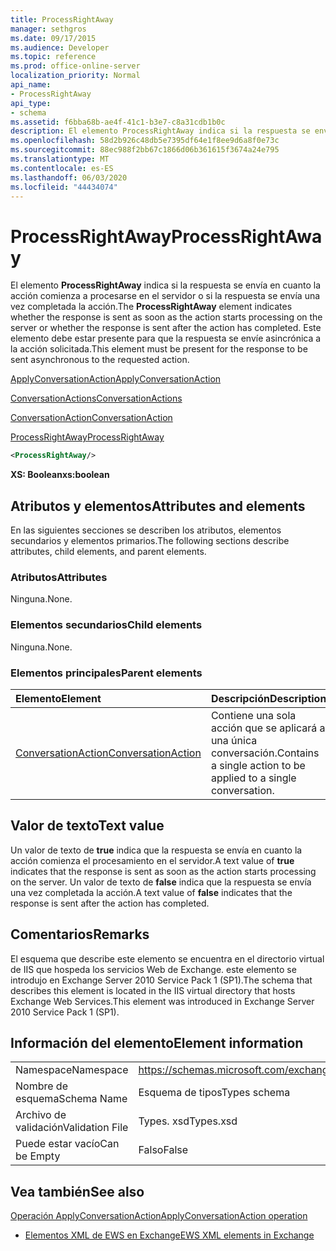 ```yaml
---
title: ProcessRightAway
manager: sethgros
ms.date: 09/17/2015
ms.audience: Developer
ms.topic: reference
ms.prod: office-online-server
localization_priority: Normal
api_name:
- ProcessRightAway
api_type:
- schema
ms.assetid: f6bba68b-ae4f-41c1-b3e7-c8a31cdb1b0c
description: El elemento ProcessRightAway indica si la respuesta se envía en cuanto la acción comienza a procesarse en el servidor o si la respuesta se envía una vez completada la acción. Este elemento debe estar presente para que la respuesta se envíe asincrónica a la acción solicitada.
ms.openlocfilehash: 58d2b926c48db5e7395df64e1f8ee9d6a8f0e73c
ms.sourcegitcommit: 88ec988f2bb67c1866d06b361615f3674a24e795
ms.translationtype: MT
ms.contentlocale: es-ES
ms.lasthandoff: 06/03/2020
ms.locfileid: "44434074"
---
```

# <a name="processrightaway"></a><span data-ttu-id="2ed98-104">ProcessRightAway</span><span class="sxs-lookup"><span data-stu-id="2ed98-104">ProcessRightAway</span></span>

<span data-ttu-id="2ed98-105">El elemento **ProcessRightAway** indica si la respuesta se envía en cuanto la acción comienza a procesarse en el servidor o si la respuesta se envía una vez completada la acción.</span><span class="sxs-lookup"><span data-stu-id="2ed98-105">The **ProcessRightAway** element indicates whether the response is sent as soon as the action starts processing on the server or whether the response is sent after the action has completed.</span></span> <span data-ttu-id="2ed98-106">Este elemento debe estar presente para que la respuesta se envíe asincrónica a la acción solicitada.</span><span class="sxs-lookup"><span data-stu-id="2ed98-106">This element must be present for the response to be sent asynchronous to the requested action.</span></span> 
  
[<span data-ttu-id="2ed98-107">ApplyConversationAction</span><span class="sxs-lookup"><span data-stu-id="2ed98-107">ApplyConversationAction</span></span>](applyconversationaction.md)
  
[<span data-ttu-id="2ed98-108">ConversationActions</span><span class="sxs-lookup"><span data-stu-id="2ed98-108">ConversationActions</span></span>](conversationactions.md)
  
[<span data-ttu-id="2ed98-109">ConversationAction</span><span class="sxs-lookup"><span data-stu-id="2ed98-109">ConversationAction</span></span>](conversationaction.md)
  
[<span data-ttu-id="2ed98-110">ProcessRightAway</span><span class="sxs-lookup"><span data-stu-id="2ed98-110">ProcessRightAway</span></span>](processrightaway.md)
  
```XML
<ProcessRightAway/>
```

 <span data-ttu-id="2ed98-111">**XS: Boolean**</span><span class="sxs-lookup"><span data-stu-id="2ed98-111">**xs:boolean**</span></span>
## <a name="attributes-and-elements"></a><span data-ttu-id="2ed98-112">Atributos y elementos</span><span class="sxs-lookup"><span data-stu-id="2ed98-112">Attributes and elements</span></span>

<span data-ttu-id="2ed98-113">En las siguientes secciones se describen los atributos, elementos secundarios y elementos primarios.</span><span class="sxs-lookup"><span data-stu-id="2ed98-113">The following sections describe attributes, child elements, and parent elements.</span></span>
  
### <a name="attributes"></a><span data-ttu-id="2ed98-114">Atributos</span><span class="sxs-lookup"><span data-stu-id="2ed98-114">Attributes</span></span>

<span data-ttu-id="2ed98-115">Ninguna.</span><span class="sxs-lookup"><span data-stu-id="2ed98-115">None.</span></span>
  
### <a name="child-elements"></a><span data-ttu-id="2ed98-116">Elementos secundarios</span><span class="sxs-lookup"><span data-stu-id="2ed98-116">Child elements</span></span>

<span data-ttu-id="2ed98-117">Ninguna.</span><span class="sxs-lookup"><span data-stu-id="2ed98-117">None.</span></span>
  
### <a name="parent-elements"></a><span data-ttu-id="2ed98-118">Elementos principales</span><span class="sxs-lookup"><span data-stu-id="2ed98-118">Parent elements</span></span>

|<span data-ttu-id="2ed98-119">**Elemento**</span><span class="sxs-lookup"><span data-stu-id="2ed98-119">**Element**</span></span>|<span data-ttu-id="2ed98-120">**Descripción**</span><span class="sxs-lookup"><span data-stu-id="2ed98-120">**Description**</span></span>|
|:-----|:-----|
|[<span data-ttu-id="2ed98-121">ConversationAction</span><span class="sxs-lookup"><span data-stu-id="2ed98-121">ConversationAction</span></span>](conversationaction.md) <br/> |<span data-ttu-id="2ed98-122">Contiene una sola acción que se aplicará a una única conversación.</span><span class="sxs-lookup"><span data-stu-id="2ed98-122">Contains a single action to be applied to a single conversation.</span></span>  <br/> |
   
## <a name="text-value"></a><span data-ttu-id="2ed98-123">Valor de texto</span><span class="sxs-lookup"><span data-stu-id="2ed98-123">Text value</span></span>

<span data-ttu-id="2ed98-124">Un valor de texto de **true** indica que la respuesta se envía en cuanto la acción comienza el procesamiento en el servidor.</span><span class="sxs-lookup"><span data-stu-id="2ed98-124">A text value of **true** indicates that the response is sent as soon as the action starts processing on the server.</span></span> <span data-ttu-id="2ed98-125">Un valor de texto de **false** indica que la respuesta se envía una vez completada la acción.</span><span class="sxs-lookup"><span data-stu-id="2ed98-125">A text value of **false** indicates that the response is sent after the action has completed.</span></span> 
  
## <a name="remarks"></a><span data-ttu-id="2ed98-126">Comentarios</span><span class="sxs-lookup"><span data-stu-id="2ed98-126">Remarks</span></span>

<span data-ttu-id="2ed98-127">El esquema que describe este elemento se encuentra en el directorio virtual de IIS que hospeda los servicios Web de Exchange. este elemento se introdujo en Exchange Server 2010 Service Pack 1 (SP1).</span><span class="sxs-lookup"><span data-stu-id="2ed98-127">The schema that describes this element is located in the IIS virtual directory that hosts Exchange Web Services.This element was introduced in Exchange Server 2010 Service Pack 1 (SP1).</span></span>
  
## <a name="element-information"></a><span data-ttu-id="2ed98-128">Información del elemento</span><span class="sxs-lookup"><span data-stu-id="2ed98-128">Element information</span></span>

|||
|:-----|:-----|
|<span data-ttu-id="2ed98-129">Namespace</span><span class="sxs-lookup"><span data-stu-id="2ed98-129">Namespace</span></span>  <br/> |https://schemas.microsoft.com/exchange/services/2006/types  <br/> |
|<span data-ttu-id="2ed98-130">Nombre de esquema</span><span class="sxs-lookup"><span data-stu-id="2ed98-130">Schema Name</span></span>  <br/> |<span data-ttu-id="2ed98-131">Esquema de tipos</span><span class="sxs-lookup"><span data-stu-id="2ed98-131">Types schema</span></span>  <br/> |
|<span data-ttu-id="2ed98-132">Archivo de validación</span><span class="sxs-lookup"><span data-stu-id="2ed98-132">Validation File</span></span>  <br/> |<span data-ttu-id="2ed98-133">Types. xsd</span><span class="sxs-lookup"><span data-stu-id="2ed98-133">Types.xsd</span></span>  <br/> |
|<span data-ttu-id="2ed98-134">Puede estar vacío</span><span class="sxs-lookup"><span data-stu-id="2ed98-134">Can be Empty</span></span>  <br/> |<span data-ttu-id="2ed98-135">Falso</span><span class="sxs-lookup"><span data-stu-id="2ed98-135">False</span></span>  <br/> |
   
## <a name="see-also"></a><span data-ttu-id="2ed98-136">Vea también</span><span class="sxs-lookup"><span data-stu-id="2ed98-136">See also</span></span>



[<span data-ttu-id="2ed98-137">Operación ApplyConversationAction</span><span class="sxs-lookup"><span data-stu-id="2ed98-137">ApplyConversationAction operation</span></span>](applyconversationaction-operation.md)


- [<span data-ttu-id="2ed98-138">Elementos XML de EWS en Exchange</span><span class="sxs-lookup"><span data-stu-id="2ed98-138">EWS XML elements in Exchange</span></span>](ews-xml-elements-in-exchange.md)

